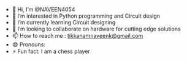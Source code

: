 - 👋 Hi, I’m @NAVEEN4054
- 👀 I’m interested in Python programming and Circuit design
- 🌱 I’m currently learning Circuit designing
- 💞️ I’m looking to collaborate on hardware for cutting edge solutions
- 📫 How to reach me : tikkanamnaveenk@gmail.com
- 😄 Pronouns: 
- ⚡ Fun fact: I am a chess player 

<!---
NAVEEN4054/NAVEEN4054 is a ✨ special ✨ repository because its `README.md` (this file) appears on your GitHub profile.
You can click the Preview link to take a look at your changes.
--->
